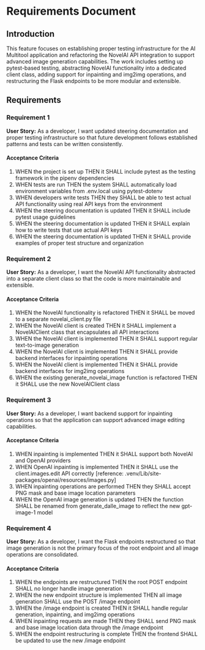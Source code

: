 # Requirements Document

## Introduction

This feature focuses on establishing proper testing infrastructure for the AI Multitool application and refactoring the NovelAI API integration to support advanced image generation capabilities. The work includes setting up pytest-based testing, abstracting NovelAI functionality into a dedicated client class, adding support for inpainting and img2img operations, and restructuring the Flask endpoints to be more modular and extensible.

## Requirements

### Requirement 1

**User Story:** As a developer, I want updated steering documentation and proper testing infrastructure so that future development follows established patterns and tests can be written consistently.

#### Acceptance Criteria

1. WHEN the project is set up THEN it SHALL include pytest as the testing framework in the pipenv dependencies
2. WHEN tests are run THEN the system SHALL automatically load environment variables from .env.local using pytest-dotenv
3. WHEN developers write tests THEN they SHALL be able to test actual API functionality using real API keys from the environment
4. WHEN the steering documentation is updated THEN it SHALL include pytest usage guidelines
5. WHEN the steering documentation is updated THEN it SHALL explain how to write tests that use actual API keys
6. WHEN the steering documentation is updated THEN it SHALL provide examples of proper test structure and organization

### Requirement 2

**User Story:** As a developer, I want the NovelAI API functionality abstracted into a separate client class so that the code is more maintainable and extensible.

#### Acceptance Criteria

1. WHEN the NovelAI functionality is refactored THEN it SHALL be moved to a separate novelai_client.py file
2. WHEN the NovelAI client is created THEN it SHALL implement a NovelAIClient class that encapsulates all API interactions
3. WHEN the NovelAI client is implemented THEN it SHALL support regular text-to-image generation
4. WHEN the NovelAI client is implemented THEN it SHALL provide backend interfaces for inpainting operations
5. WHEN the NovelAI client is implemented THEN it SHALL provide backend interfaces for img2img operations
6. WHEN the existing generate_novelai_image function is refactored THEN it SHALL use the new NovelAIClient class

### Requirement 3

**User Story:** As a developer, I want backend support for inpainting operations so that the application can support advanced image editing capabilities.

#### Acceptance Criteria

1. WHEN inpainting is implemented THEN it SHALL support both NovelAI and OpenAI providers
2. WHEN OpenAI inpainting is implemented THEN it SHALL use the client.images.edit API correctly [reference: .venv/Lib/site-packages/openai/resources/images.py]
3. WHEN inpainting operations are performed THEN they SHALL accept PNG mask and base image location parameters
4. WHEN the OpenAI image generation is updated THEN the function SHALL be renamed from generate_dalle_image to reflect the new gpt-image-1 model

### Requirement 4

**User Story:** As a developer, I want the Flask endpoints restructured so that image generation is not the primary focus of the root endpoint and all image operations are consolidated.

#### Acceptance Criteria

1. WHEN the endpoints are restructured THEN the root POST endpoint SHALL no longer handle image generation
2. WHEN the new endpoint structure is implemented THEN all image generation SHALL use the POST /image endpoint
3. WHEN the /image endpoint is created THEN it SHALL handle regular generation, inpainting, and img2img operations
4. WHEN inpainting requests are made THEN they SHALL send PNG mask and base image location data through the /image endpoint
5. WHEN the endpoint restructuring is complete THEN the frontend SHALL be updated to use the new /image endpoint

